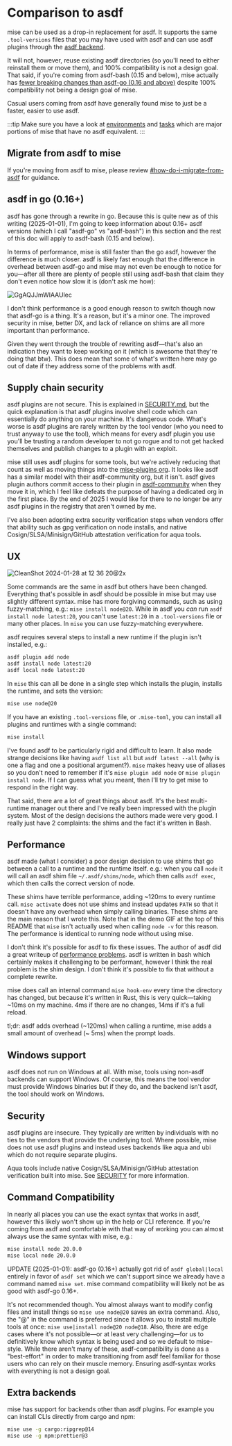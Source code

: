 # Comparison to asdf

mise can be used as a drop-in replacement for asdf. It supports the same `.tool-versions` files that
you may have used with asdf and can use asdf plugins through
the [asdf backend](/dev-tools/backends/asdf.html).

It will not, however, reuse existing asdf directories
(so you'll need to either reinstall them or move them), and 100% compatibility is not a design goal.
That said,
if you're coming from asdf-bash (0.15 and below), mise actually
has [fewer breaking changes than asdf-go (0.16 and above)](https://asdf-vm.com/guide/upgrading-to-v0-16.html)
despite 100% compatibility not being a design goal of mise.

Casual users coming from asdf have generally found mise to just be a faster, easier to use asdf.

:::tip
Make sure you have a look at [environments](/environments/) and [tasks](/tasks/) which
are major portions of mise that have no asdf equivalent.
:::

## Migrate from asdf to mise

If you're moving from asdf to mise, please
review [#how-do-i-migrate-from-asdf](/faq.html#how-do-i-migrate-from-asdf) for guidance.

## asdf in go (0.16+)

asdf has gone through a rewrite in go. Because this is quite new as of this writing (2025-01-01),
I'm going to keep information about 0.16+ asdf versions (which I call "asdf-go" vs "asdf-bash") in
this section and the rest of this doc will apply to asdf-bash (0.15 and below).

In terms of performance, mise is still faster than the go asdf, however the difference is much
closer. asdf is likely fast enough that the difference in overhead between asdf-go and mise may not
even be enough to notice for you—after all there are plenty of people still using asdf-bash that
claim they don't even notice how slow it is (don't ask me how):

![GgAQJJmWIAAUlec](https://github.com/user-attachments/assets/05689925-396d-41f3-bcd1-7b3b1bf6c2fa)

I don't think performance is a good enough reason to switch though now that asdf-go is a thing. It's
a reason, but it's a minor one. The improved security in mise, better DX, and lack of reliance on
shims are all more important than performance.

Given they went through the trouble of rewriting asdf—that's also an indication they want to keep
working on it (which is awesome that they're doing that btw). This does mean that some of what's
written here may go out of date if they address some of the problems
with asdf.

## Supply chain security

asdf plugins are not secure. This is explained
in [SECURITY.md](https://github.com/jdx/mise/blob/main/SECURITY.md), but the quick explanation is
that asdf plugins involve shell code which can essentially do anything on your machine. It's
dangerous code. What's worse is asdf plugins are rarely written by the tool vendor (who you need to
trust anyway to use the tool), which means for every asdf plugin you use you'll be trusting a random
developer to not go rogue and to not get hacked themselves and publish changes to a plugin with an
exploit.

mise still uses asdf plugins for some tools, but we're actively reducing that count as well as
moving things into the [mise-plugins org](https://github.com/mise-plugins). It looks like asdf has a
similar model with their asdf-community org, but it isn't. asdf gives plugin authors commit access
to their plugin in [asdf-community](https://github.com/asdf-community) when they move it in, which I
feel like defeats the purpose of having a dedicated org in the first place. By the end of 2025 I
would like for there to no longer be any asdf plugins in the registry that aren't owned by me.

I've also been adopting extra security verification steps when vendors offer that ability such as
gpg verification on node installs, and native Cosign/SLSA/Minisign/GitHub attestation verification for aqua tools.

## UX

![CleanShot 2024-01-28 at 12 36 20@2x](https://github.com/jdx/mise-docs/assets/216188/47f381d7-1566-4b78-9260-3b85a21dd6ec)

Some commands are the same in asdf but others have been changed. Everything that's possible
in asdf should be possible in mise but may use slightly different syntax. mise has more forgiving
commands,
such as using fuzzy-matching, e.g.: `mise install node@20`. While in asdf you _can_ run
`asdf install node latest:20`, you can't use `latest:20` in a `.tool-versions` file or many other
places.
In `mise` you can use fuzzy-matching everywhere.

asdf requires several steps to install a new runtime if the plugin isn't installed, e.g.:

```sh
asdf plugin add node
asdf install node latest:20
asdf local node latest:20
```

In `mise` this can all be done in a single step which installs the plugin, installs the runtime,
and sets the version:

```sh
mise use node@20
```

If you have an existing `.tool-versions` file, or `.mise-toml`, you can install all plugins
and runtimes with a single command:

```sh
mise install
```

I've found asdf to be particularly rigid and difficult to learn. It also made strange decisions like
having `asdf list all` but `asdf latest --all` (why is one a flag and one a positional argument?).
`mise` makes heavy use of aliases so you don't need to remember if it's `mise plugin add node` or
`mise plugin install node`. If I can guess what you meant, then I'll try to get mise to respond
in the right way.

That said, there are a lot of great things about asdf. It's the best multi-runtime manager out there
and I've really been impressed with the plugin system. Most of the design decisions the authors made
were very good. I really just have 2 complaints: the shims and the fact it's written in Bash.

## Performance

asdf made (what I consider) a poor design decision to use shims that go between a call to a runtime
and the runtime itself. e.g.: when you call `node` it will call an asdf shim file
`~/.asdf/shims/node`,
which then calls `asdf exec`, which then calls the correct version of node.

These shims have terrible performance, adding ~120ms to every runtime call. `mise activate` does not
use shims and instead
updates `PATH` so that it doesn't have any overhead when simply calling binaries. These shims are
the main reason that I wrote this. Note that in the demo GIF at the top of this README
that `mise` isn't actually used when calling `node -v` for this reason. The performance is
identical to running node without using mise.

I don't think it's possible for asdf to fix these issues. The author of asdf did a great writeup
of [performance problems](https://stratus3d.com/blog/2022/08/11/asdf-performance/). asdf is written
in bash which certainly makes it challenging to be performant, however I think the real problem is
the
shim design. I don't think it's possible to fix that without a complete rewrite.

mise does call an internal command `mise hook-env` every time the directory has changed, but because
it's written in Rust, this is very quick—taking ~10ms on my machine. 4ms if there are no changes,
14ms if it's
a full reload.

tl;dr: asdf adds overhead (~120ms) when calling a runtime, mise adds a small amount of overhead (~
5ms)
when the prompt loads.

## Windows support

asdf does not run on Windows at all. With mise, tools using non-asdf backends can support Windows.
Of course, this means the tool
vendor must provide Windows binaries but if they do, and the backend isn't asdf, the tool should
work on Windows.

## Security

asdf plugins are insecure. They typically are written by individuals with no ties to the vendors
that provide the underlying tool.
Where possible, mise does not use asdf plugins and instead uses backends like aqua and ubi which do
not require separate plugins.

Aqua tools include native Cosign/SLSA/Minisign/GitHub attestation verification built into mise.
See [SECURITY](https://github.com/jdx/mise/blob/main/SECURITY.md) for more information.

## Command Compatibility

In nearly all places you can use the exact syntax that works in asdf, however this likely won't
show up in the help or CLI reference. If you're coming from asdf and comfortable with that way of
working you can almost always use the same syntax with mise, e.g.:

```sh
mise install node 20.0.0
mise local node 20.0.0
```

UPDATE (2025-01-01): asdf-go (0.16+) actually got rid of `asdf global|local` entirely in favor of
`asdf set` which we can't support since we already have a command named `mise set`. mise command
compatibility will likely not be as good with asdf-go 0.16+.

It's not recommended though. You almost always want to modify config files and install things so
`mise use node@20` saves an extra command. Also, the "@" in the command is preferred since it allows
you to install multiple tools at once: `mise use|install node@20 node@18`. Also, there are edge
cases
where it's not possible—or at least very challenging—for us to definitively know which syntax is
being
used and so we default to mise-style. While there aren't many of these, asdf-compatibility is done
as a "best-effort" in order to make transitioning from asdf feel familiar for those users who can
rely on their muscle memory. Ensuring asdf-syntax works with everything is not a design goal.

## Extra backends

mise has support for backends other than asdf plugins. For example you can install CLIs
directly from cargo and npm:

```sh
mise use -g cargo:ripgrep@14
mise use -g npm:prettier@3
```
